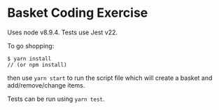 # Basket Coding Exercise

Uses node v8.9.4. Tests use Jest v22.

To go shopping:
```
$ yarn install
// (or npm install)
```
then use `yarn start` to run the script file which will create a basket and add/remove/change items.

Tests can be run using `yarn test`.



